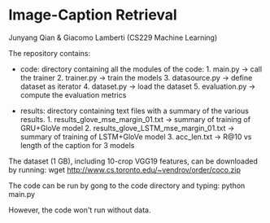 # Image-Caption Retrieval
Junyang Qian & Giacomo Lamberti
(CS229 Machine Learning)

The repository contains:
  - code: directory containing all the modules of the code:
          1. main.py       -> call the trainer
          2. trainer.py    -> train the models
          3. datasource.py -> define dataset as iterator
          4. dataset.py    -> load the dataset
          5. evaluation.py -> compute the evaluation metrics
          
  - results: directory containing text files with a summary of the various results.
          1. results_glove_mse_margin_01.txt      -> summary of training of GRU+GloVe model
          2. results_glove_LSTM_mse_margin_01.txt -> summary of training of LSTM+GloVe model
          3. acc_len.txt                          -> R@10 vs length of the caption for 3 models
  
The dataset (1 GB), including 10-crop VGG19 features, can be downloaded by running:
wget http://www.cs.toronto.edu/~vendrov/order/coco.zip

The code can be run by gong to the code directory and typing:
python main.py

However, the code won't run without data.
